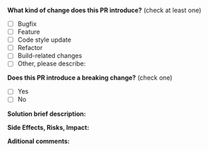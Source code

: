 <!--
Please make sure to read the Contributing Guidelines:
https://github.com/Jam3/library/CONTRIBUTING.md
-->

**What kind of change does this PR introduce?** (check at least one)

- [ ] Bugfix
- [ ] Feature
- [ ] Code style update
- [ ] Refactor
- [ ] Build-related changes
- [ ] Other, please describe:

**Does this PR introduce a breaking change?** (check one)

- [ ] Yes
- [ ] No

**Solution brief description:**

**Side Effects, Risks, Impact:**

**Aditional comments:**
